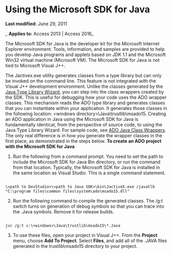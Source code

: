 
# Using the Microsoft SDK for Java

 **Last modified:** June 29, 2011

 _ **Applies to:** Access 2013 | Access 2016_

The Microsoft SDK for Java is the developer kit for the Microsoft Internet Explorer environment. Tools, information, and samples are provided to help you develop Java programs and applets based on JDK 1.1 and the Microsoft Win32 virtual machine (Microsoft VM). The Microsoft SDK for Java is not tied to Microsoft Visual J++.

The Jactivex.exe utility generates classes from a type library but can only be invoked on the command line. This feature is not integrated with the Visual J++ development environment. Unlike the classes generated by the [Java Type Library Wizard](96af770c-c7c2-c905-3c3e-383a5b99cab2.md), you can step into the class wrappers created by the SDK. This is useful for debugging how your code uses the ADO wrapper classes.
This mechanism reads the ADO type library and generates classes that you can instantiate within your application. It generates those classes in the following location: \<windows directory>\Java\trustlib\msado15.
Creating an ADO application in Java using the Microsoft SDK for Java is fundamentally identical, from the perspective of source code, to using the Java Type Library Wizard. For sample code, see [ADO Java Class Wrappers](de50faf0-80f3-f295-3d9e-3f70f86c3ede.md). The only real difference is in how you generate the wrapper classes in the first place, as demonstrated in the steps below.
 **To create an ADO project with the Microsoft SDK for Java**

1. Run the following from a command prompt. You need to set the path to include the Microsoft SDK for Java Bin directory, or run the command from that location. Typically, the Microsoft SDK for Java is installed in the same location as Visual Studio. This is a single command statement.
    
  ```
   
\<path to DevStudio>\<path to Java SDK>\bin\JactiveX.exe /javatlb "C:\program files\common files\system\ado\msado15.dll" 

  ```


    
    
2. Run the following command to compile the generated classes. The /g:t switch turns on generation of debug symbols so that you can trace into the .Java symbols. Remove it for release builds.
    
  ```
   
jvc /g:t c:\<windows>\Java\trustlib\msado15\*.Java 

  ```


    
    
3. To use these files, open your project in Visual J++. From the  **Project** menu, choose **Add To Project**. Select **Files**, and add all of the .JAVA files generated in the trustlib\msado15 directory to your project.
    
